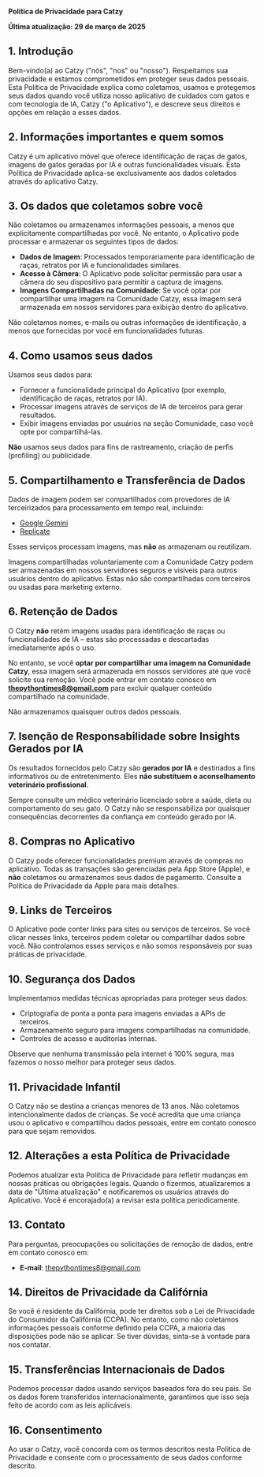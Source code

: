 

**Política de Privacidade para Catzy**

**Última atualização: 29 de março de 2025**

## 1. Introdução

Bem-vindo(a) ao Catzy ("nós", "nos" ou "nosso"). Respeitamos sua privacidade e estamos comprometidos em proteger seus dados pessoais. Esta Política de Privacidade explica como coletamos, usamos e protegemos seus dados quando você utiliza nosso aplicativo de cuidados com gatos e com tecnologia de IA, Catzy ("o Aplicativo"), e descreve seus direitos e opções em relação a esses dados.

## 2. Informações importantes e quem somos

Catzy é um aplicativo móvel que oferece identificação de raças de gatos, imagens de gatos geradas por IA e outras funcionalidades visuais. Esta Política de Privacidade aplica-se exclusivamente aos dados coletados através do aplicativo Catzy.

## 3. Os dados que coletamos sobre você

Não coletamos ou armazenamos informações pessoais, a menos que explicitamente compartilhadas por você. No entanto, o Aplicativo pode processar e armazenar os seguintes tipos de dados:

-   **Dados de Imagem**: Processados temporariamente para identificação de raças, retratos por IA e funcionalidades similares.
-   **Acesso à Câmera**: O Aplicativo pode solicitar permissão para usar a câmera do seu dispositivo para permitir a captura de imagens.
-   **Imagens Compartilhadas na Comunidade**: Se você optar por compartilhar uma imagem na Comunidade Catzy, essa imagem será armazenada em nossos servidores para exibição dentro do aplicativo.

Não coletamos nomes, e-mails ou outras informações de identificação, a menos que fornecidas por você em funcionalidades futuras.

## 4. Como usamos seus dados

Usamos seus dados para:

-   Fornecer a funcionalidade principal do Aplicativo (por exemplo, identificação de raças, retratos por IA).
-   Processar imagens através de serviços de IA de terceiros para gerar resultados.
-   Exibir imagens enviadas por usuários na seção Comunidade, caso você opte por compartilhá-las.

**Não** usamos seus dados para fins de rastreamento, criação de perfis (profiling) ou publicidade.

## 5. Compartilhamento e Transferência de Dados

Dados de imagem podem ser compartilhados com provedores de IA terceirizados para processamento em tempo real, incluindo:

-   [Google Gemini](https://www.gemini.com/legal/privacy-policy)
-   [Replicate](https://replicate.com/privacy)

Esses serviços processam imagens, mas **não** as armazenam ou reutilizam.

Imagens compartilhadas voluntariamente com a Comunidade Catzy podem ser armazenadas em nossos servidores seguros e visíveis para outros usuários dentro do aplicativo. Estas não são compartilhadas com terceiros ou usadas para marketing externo.

## 6. Retenção de Dados

O Catzy **não** retém imagens usadas para identificação de raças ou funcionalidades de IA – estas são processadas e descartadas imediatamente após o uso.

No entanto, se você **optar por compartilhar uma imagem na Comunidade Catzy**, essa imagem será armazenada em nossos servidores até que você solicite sua remoção. Você pode entrar em contato conosco em **thepythontimes8@gmail.com** para excluir qualquer conteúdo compartilhado na comunidade.

Não armazenamos quaisquer outros dados pessoais.

## 7. Isenção de Responsabilidade sobre Insights Gerados por IA

Os resultados fornecidos pelo Catzy são **gerados por IA** e destinados a fins informativos ou de entretenimento. Eles **não substituem o aconselhamento veterinário profissional**.

Sempre consulte um médico veterinário licenciado sobre a saúde, dieta ou comportamento do seu gato. O Catzy não se responsabiliza por quaisquer consequências decorrentes da confiança em conteúdo gerado por IA.

## 8. Compras no Aplicativo

O Catzy pode oferecer funcionalidades premium através de compras no aplicativo. Todas as transações são gerenciadas pela App Store (Apple), e **não** coletamos ou armazenamos seus dados de pagamento. Consulte a Política de Privacidade da Apple para mais detalhes.

## 9. Links de Terceiros

O Aplicativo pode conter links para sites ou serviços de terceiros. Se você clicar nesses links, terceiros podem coletar ou compartilhar dados sobre você. Não controlamos esses serviços e não somos responsáveis por suas práticas de privacidade.

## 10. Segurança dos Dados

Implementamos medidas técnicas apropriadas para proteger seus dados:

-   Criptografia de ponta a ponta para imagens enviadas a APIs de terceiros.
-   Armazenamento seguro para imagens compartilhadas na comunidade.
-   Controles de acesso e auditorias internas.

Observe que nenhuma transmissão pela internet é 100% segura, mas fazemos o nosso melhor para proteger seus dados.

## 11. Privacidade Infantil

O Catzy não se destina a crianças menores de 13 anos. Não coletamos intencionalmente dados de crianças. Se você acredita que uma criança usou o aplicativo e compartilhou dados pessoais, entre em contato conosco para que sejam removidos.

## 12. Alterações a esta Política de Privacidade

Podemos atualizar esta Política de Privacidade para refletir mudanças em nossas práticas ou obrigações legais. Quando o fizermos, atualizaremos a data de "Última atualização" e notificaremos os usuários através do Aplicativo. Você é encorajado(a) a revisar esta política periodicamente.

## 13. Contato

Para perguntas, preocupações ou solicitações de remoção de dados, entre em contato conosco em:

-   **E-mail**: thepythontimes8@gmail.com

## 14. Direitos de Privacidade da Califórnia

Se você é residente da Califórnia, pode ter direitos sob a Lei de Privacidade do Consumidor da Califórnia (CCPA). No entanto, como não coletamos informações pessoais conforme definido pela CCPA, a maioria das disposições pode não se aplicar. Se tiver dúvidas, sinta-se à vontade para nos contatar.

## 15. Transferências Internacionais de Dados

Podemos processar dados usando serviços baseados fora do seu país. Se os dados forem transferidos internacionalmente, garantimos que isso seja feito de acordo com as leis aplicáveis.

## 16. Consentimento

Ao usar o Catzy, você concorda com os termos descritos nesta Política de Privacidade e consente com o processamento de seus dados conforme descrito.
